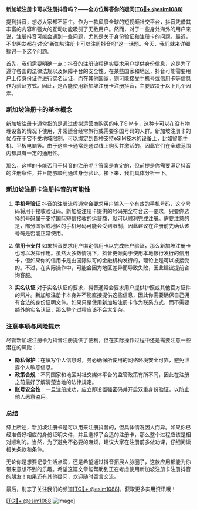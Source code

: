 **新加坡注册卡可以注册抖音吗？——全方位解答你的疑问[[TG💪+ @esim1088](https://t.me/s/esim1088)]**

提到抖音，想必大家都不陌生。作为一款风靡全球的短视频社交平台，抖音凭借其丰富的内容和强大的互动功能吸引了无数用户。然而，对于一些身处海外的用户来说，注册抖音可能会遇到一些问题，尤其是关于身份验证和注册卡的问题。最近，不少网友都在讨论“新加坡注册卡可以注册抖音吗”这一话题。今天，我们就来详细探讨一下这个问题。

首先，我们需要明确一点：抖音的注册流程确实要求用户提供身份信息，这是为了遵守各国的法律法规以及保障平台的安全性。在某些国家和地区，抖音可能需要用户上传身份证件进行实名认证，而在其他国家，则可能接受手机号或信用卡等信息作为验证方式。因此，是否能使用新加坡注册卡注册抖音，主要取决于以下几个因素。

### **新加坡注册卡的基本概念**

新加坡注册卡通常指的是通过虚拟运营商购买的电子SIM卡，这种卡可以在没有物理设备的情况下使用，非常适合经常旅行或需要多国号码的人群。新加坡注册卡的优点在于它不受地域限制，可以绑定到各种支持eSIM技术的设备上，比如智能手机、平板电脑等。由于这些卡通常是通过线上购买并激活的，因此它们在全球范围内都具有一定的通用性。

那么，这样的卡能否用于抖音的注册呢？答案是肯定的，但前提是你需要满足抖音的注册条件，并且能够顺利通过身份验证。接下来，我们具体分析一下。

### **新加坡注册卡注册抖音的可能性**

1. **手机号验证**
   抖音的注册流程通常会要求用户输入一个有效的手机号码，这个号码将用于接收验证码。新加坡注册卡提供的号码完全符合这一要求，只要你选择的号码属于支持国际短信接收的运营商，就可以顺利完成注册。需要注意的是，部分国家或地区的手机号码可能会受到限制，因此建议在注册前先确认该号码是否能正常使用。

2. **信用卡支付**
   如果抖音要求用户绑定信用卡以完成账户验证，那么新加坡注册卡也可以发挥作用。虽然大多数情况下，抖音更倾向于使用本地银行发行的信用卡，但如果你的信用卡是由国际认可的金融机构发行的，理论上是可以被接受的。不过，在实际操作中，可能会因为地区差异而导致失败，因此建议提前咨询客服。

3. **实名认证**
   对于实名认证的要求，抖音通常会要求用户提供护照或其他官方证件的照片。新加坡注册卡本身并不能直接提供这些信息，因此你需要确保自己拥有合法的身份证明文件。如果只是使用新加坡注册卡作为联系方式，而不需要额外的实名认证，那么整个过程应该不会太复杂。

### **注意事项与风险提示**

尽管新加坡注册卡为抖音注册提供了便利，但在实际操作过程中还是需要注意一些潜在的风险：

- **隐私保护**：在填写个人信息时，务必确保所使用的网络环境安全可靠，避免泄露个人敏感信息。
- **政策合规**：不同国家和地区对社交媒体平台的监管政策有所不同，因此在注册之前最好了解清楚当地的法律规定。
- **账号安全性**：一旦注册成功，应立即设置强密码并开启双重身份验证，以防止他人恶意盗用。

### **总结**

综上所述，新加坡注册卡是可以用来注册抖音的，但具体情况因人而异。如果你已经准备好相应的身份证明文件，并且选择了合适的注册卡，那么整个过程应该是相对顺利的。当然，为了避免不必要的麻烦，建议大家在注册前多做功课，仔细阅读相关条款和条件。

无论你是想要记录生活点滴，还是希望通过抖音拓展人脉圈子，这款应用都能为你带来意想不到的乐趣。希望这篇文章能帮助到正在考虑使用新加坡注册卡注册抖音的朋友！如果还有其他疑问，欢迎随时留言交流。

最后，别忘了关注我们的频道[[TG💪+ @esim1088](https://t.me/s/esim1088)]，获取更多实用资讯哦！

[[TG💪+ @esim1088](https://t.me/s/esim1088) ![Image](https://i.postimg.cc/4NQfJmqS/Snipaste-2025-05-13-00-14-12.png)]